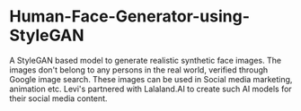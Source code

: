 # Human-Face-Generator-using-StyleGAN
A StyleGAN based model to generate realistic synthetic face images. The images don't belong to any persons in the real world, verified through Google image search. These images can be used in Social media marketing, animation etc. Levi's partnered with Lalaland.AI to create such AI models for their social media content.

